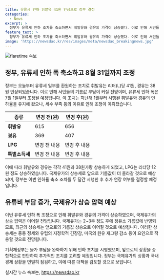 ```yaml
---
title: 유류세 인하 휘발유 41원 인상으로 정부 결정
categories:
  - News
excerpt: >
  정부가 유류세 인하 조치를 축소하면서 휘발유와 경유의 가격이 상승했다. 이로 인해 서민들의 기름값 부담이 더해지고, 매달 유류비가 늘어날 것으로 전망된다. 국제 유가 하락세와 물가 안정화에 따른 영향 등을 고려해 이번 조치를 결정한 것으로 보인다. 미국의 원유 재고량 감소와 중동 정세 등의 요인으로 앞으로도 기름값 상승 압력은 계속될 전망이며, 정부는 추가 연장 여부를 판단할 예정이다.
feature_text: >
  정부가 유류세 인하 조치를 축소하면서 휘발유와 경유의 가격이 상승했다. 이로 인해 서민들의 기름값 부담이 더해지고, 매달 유류비가 늘어날 것으로 전망된다. 국제 유가 하락세와 물가 안정화에 따른 영향 등을 고려해 이번 조치를 결정한 것으로 보인다. 미국의 원유 재고량 감소와 중동 정세 등의 요인으로 앞으로도 기름값 상승 압력은 계속될 전망이며, 정부는 추가 연장 여부를 판단할 예정이다.
image: 'https://newsdao.kr/res/images/meta/newsdao_breakingnews.jpg'
---
```


<p><img src="https://newsdao.kr/res/images/meta/newsdao_breakingnews.jpg" alt="flaretime 속보" /></p>

<h2 data-ke-size="size26">정부, 유류세 인하 폭 축소하고 8월 31일까지 조정</h2>

<p data-ke-size="size16">정부는 오늘부터 유류세 일부를 환원하는 조치로 휘발유는 리터(L)당 41원, 경유는 38원 인상되었습니다. 이로 인해 서민들의 기름값 부담이 커질 전망이며, 유류세 인하 폭은 7월 1일부터 조정될 예정입니다. 이 조치는 지난해 1월부터 시행된 휘발유와 경유의 인하율을 유지해 왔으나, 세수 부족 등의 이유로 인해 조정이 이뤄졌습니다. </p>

<table>
    <thead>
        <tr>
            <th>종류</th>
            <th>변경 전(원)</th>
            <th>변경 후(원)</th>
        </tr>
    </thead>
    <tbody>
        <tr>
            <td><b>휘발유</b></td>
            <td>615</td>
            <td>656</td>
        </tr>
        <tr>
            <td><b>경유</b></td>
            <td>369</td>
            <td>407</td>
        </tr>
        <tr>
            <td><b>LPG</b></td>
            <td>변경 전 내용</td>
            <td>변경 후 내용</td>
        </tr>
        <tr>
            <td><b>특별소득세</b></td>
            <td>변경 전 내용</td>
            <td>변경 후 내용</td>
        </tr>
    </tbody>
</table>

<p data-ke-size="size16">이에 따라 휘발유와 경유는 각각 41원과 38원가량 상승하게 되었고, LPG는 리터당 12원 정도 상승하였습니다. 국제유가의 상승세로 앞으로 기름값이 더 올라갈 것으로 예상되며, 정부는 이번 인하율 축소 조치를 두 달간 시행한 후 추가 연장 여부를 결정할 예정입니다. </p>

<h2 data-ke-size="size26">유류비 부담 증가, 국제유가 상승 압력 예상</h2>

<p data-ke-size="size16">이번 유류세 인하 폭 조정으로 인해 휘발유와 경유의 가격이 상승하였으며, 국제유가의 상승 압력은 이어질 전망입니다. 국제유가는 2~3주 정도 후에 정유소 기름값에 반영되므로, 최근의 상승세는 앞으로의 기름값 상승으로 이어질 것으로 예상됩니다. 이러한 상승세는 중동 정세와 유럽의 지정학적 긴장감, 미국의 원유 재고량 감소 등이 요인으로 작용할 것으로 전망됩니다. </p>

<p data-ke-size="size16">기획재정부는 물가 부담을 완화하기 위해 인하 조치를 시행했으며, 앞으로의 상황을 종합적으로 판단하여 추가적인 조치를 고려할 예정입니다. 정부는 국제유가의 상황과 국내 경제 상황을 면밀히 점검하고, 이에 따른 대책을 검토할 것으로 보입니다. </p>
실시간 뉴스 속보는, <a href="https://newsdao.kr" rel="dofollow">https://newsdao.kr</a>


